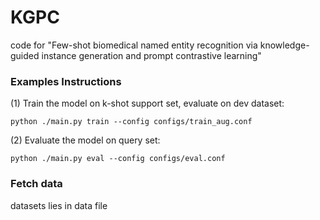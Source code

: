 

# KGPC

code for "Few-shot biomedical named entity recognition via knowledge-guided instance generation and prompt contrastive learning"
###  Examples Instructions
(1) Train the model on k-shot support set, evaluate on dev dataset:
```
python ./main.py train --config configs/train_aug.conf
```

(2) Evaluate the model on query set:
```
python ./main.py eval --config configs/eval.conf
```

### Fetch data
datasets lies in data file
